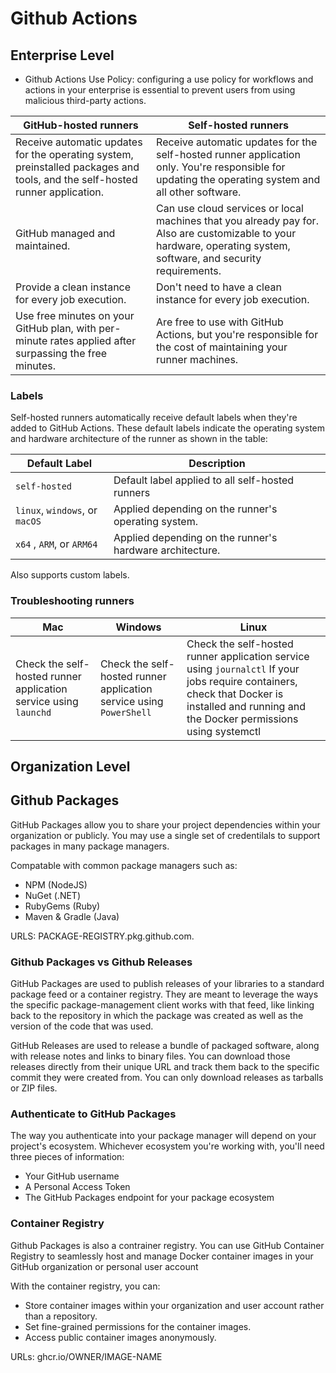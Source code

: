 # Github Actions

## Enterprise Level

- Github Actions Use Policy: configuring a use policy for workflows and actions in your enterprise is essential to prevent users from using malicious third-party actions.

| GitHub-hosted runners	 | Self-hosted runners |
| ---------------------- | ------------------- |
| Receive automatic updates for the operating system, preinstalled packages and tools, and the self-hosted runner application. |	Receive automatic updates for the self-hosted runner application only. You're responsible for updating the operating system and all other software. |
| GitHub managed and maintained. |	Can use cloud services or local machines that you already pay for. Also are customizable to your hardware, operating system, software, and security requirements. |
| Provide a clean instance for every job execution.	 | Don't need to have a clean instance for every job execution. |
| Use free minutes on your GitHub plan, with per-minute rates applied after surpassing the free minutes. |	Are free to use with GitHub Actions, but you're responsible for the cost of maintaining your runner machines. |

### Labels

Self-hosted runners automatically receive default labels when they're added to GitHub Actions. These default labels indicate the operating system and hardware architecture of the runner as shown in the table:

| Default Label | Description |
| ------------- | ----------- |
| `self-hosted` | Default label applied to all self-hosted runners |
| `linux`, `windows`, or `macOS` | Applied depending on the runner's operating system. |
| `x64` , `ARM`, or `ARM64` | Applied depending on the runner's hardware architecture.

Also supports custom labels.

### Troubleshooting runners

| Mac	| Windows	| Linux |
| ----- | --------- | ----- |
| Check the self-hosted runner application service using `launchd` | Check the self-hosted runner application service using `PowerShell` | Check the self-hosted runner application service using `journalctl` If your jobs require containers, check that Docker is installed and running and the Docker permissions using systemctl |


## Organization Level

## Github Packages

GitHub Packages allow you to share your project dependencies within your organization or publicly.  You may use a single set of credentilals to support packages in many package managers.

Compatable with common package managers such as:

- NPM (NodeJS)
- NuGet (.NET)
- RubyGems (Ruby)
- Maven & Gradle (Java)

URLS: PACKAGE-REGISTRY.pkg.github.com.

### Github Packages vs Github Releases

GitHub Packages are used to publish releases of your libraries to a standard package feed or a container registry. They are meant to leverage the ways the specific package-management client works with that feed, like linking back to the repository in which the package was created as well as the version of the code that was used.

GitHub Releases are used to release a bundle of packaged software, along with release notes and links to binary files. You can download those releases directly from their unique URL and track them back to the specific commit they were created from. You can only download releases as tarballs or ZIP files.

### Authenticate to GitHub Packages
The way you authenticate into your package manager will depend on your project's ecosystem. Whichever ecosystem you're working with, you'll need three pieces of information:
- Your GitHub username
- A Personal Access Token
- The GitHub Packages endpoint for your package ecosystem

### Container Registry

Github Packages is also a contrainer registry. You can use GitHub Container Registry to seamlessly host and manage Docker container images in your GitHub organization or personal user account

With the container registry, you can:
- Store container images within your organization and user account rather than a repository.
- Set fine-grained permissions for the container images.
- Access public container images anonymously.

URLs: ghcr.io/OWNER/IMAGE-NAME